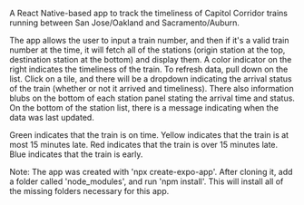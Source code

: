 A React Native-based app to track the timeliness of Capitol Corridor trains running between San Jose/Oakland and Sacramento/Auburn.

The app allows the user to input a train number, and then if it's a valid train number at the time, it will fetch all of the stations (origin station at the top, destination station at the bottom) and display them. A color indicator on the right indicates the timeliness of the train. To refresh data, pull down on the list. Click on a tile, and there will be a dropdown indicating the arrival status of the train (whether or not it arrived and timeliness). There also information blubs on the bottom of each station panel stating the arrival time and status. On the bottom of the station list, there is a message indicating when the data was last updated.

Green indicates that the train is on time. Yellow indicates that the train is at most 15 minutes late. Red indicates that the train is over 15 minutes late. Blue indicates that the train is early.

Note: The app was created with 'npx create-expo-app'. After cloning it, add a folder called 'node_modules', and run 'npm install'. This will install all of the missing folders necessary for this app.